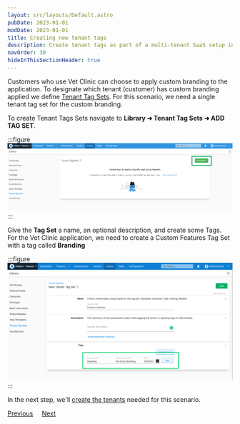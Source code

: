 ```yaml
---
layout: src/layouts/Default.astro
pubDate: 2023-01-01
modDate: 2023-01-01
title: Creating new tenant tags
description: Create tenant tags as part of a multi-tenant SaaS setup in Octopus Deploy.
navOrder: 30
hideInThisSectionHeader: true
---
```


Customers who use Vet Clinic can choose to apply custom branding to the application. To designate which tenant (customer) has custom branding applied we define [Tenant Tag Sets](/docs/tenants/tenant-tags). For this scenario, we need a single tenant tag set for the custom branding.

To create Tenant Tags Sets navigate to **Library ➜ Tenant Tag Sets ➜ ADD TAG SET**.

:::figure
![](/docs/tenants/guides/multi-tenant-saas-application/images/add-new-tenant-tag.png "width=500")
:::

Give the **Tag Set** a name, an optional description, and create some Tags.  For the Vet Clinic application, we need to create a Custom Features Tag Set with a tag called **Branding**

:::figure
![](/docs/tenants/guides/multi-tenant-saas-application/images/creating-new-tenant-tag.png "width=500")
:::

In the next step, we'll [create the tenants](/docs/tenants/guides/multi-tenant-saas-application/creating-new-tenants) needed for this scenario.

<span><a class="button btn-secondary" href="/docs/tenants/guides/multi-tenant-saas-application/creating-new-project">Previous</a></span>&nbsp;&nbsp;&nbsp;&nbsp;&nbsp;<span><a class="button btn-success" href="/docs/tenants/guides/multi-tenant-saas-application/creating-new-tenants">Next</a></span>